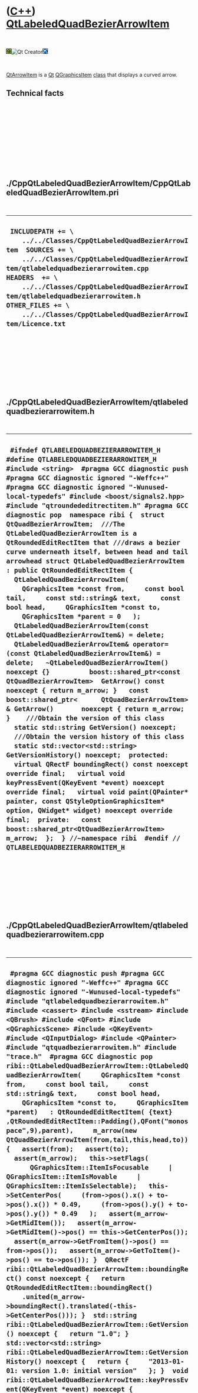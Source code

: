 



 

 

 

 

 

([C++](Cpp.htm)) [QtLabeledQuadBezierArrowItem](CppQtLabeledQuadBezierArrowItem.htm)
====================================================================================

 

![Qt](PicQt.png)![Qt
Creator](PicQtCreator.png)![Lubuntu](PicLubuntu.png)

 

[QtArrowItem](CppQtArrowItem.htm) is a [Qt](CppQt.htm)
[QGraphicsItem](CppQGraphicsItem.htm) [class](CppClass.htm) that
displays a curved arrow.

Technical facts
---------------

 

 

 

 

 

 

./CppQtLabeledQuadBezierArrowItem/CppQtLabeledQuadBezierArrowItem.pri
---------------------------------------------------------------------

 

  --------------------------------------------------------------------------------------------------------------------------------------------------------------------------------------------------------------------------------------------------------------------------------------------------------------------------------------------------------
  ` INCLUDEPATH += \     ../../Classes/CppQtLabeledQuadBezierArrowItem  SOURCES += \     ../../Classes/CppQtLabeledQuadBezierArrowItem/qtlabeledquadbezierarrowitem.cpp  HEADERS  += \     ../../Classes/CppQtLabeledQuadBezierArrowItem/qtlabeledquadbezierarrowitem.h  OTHER_FILES += \     ../../Classes/CppQtLabeledQuadBezierArrowItem/Licence.txt`
  --------------------------------------------------------------------------------------------------------------------------------------------------------------------------------------------------------------------------------------------------------------------------------------------------------------------------------------------------------

 

 

 

 

 

./CppQtLabeledQuadBezierArrowItem/qtlabeledquadbezierarrowitem.h
----------------------------------------------------------------

 

  ----------------------------------------------------------------------------------------------------------------------------------------------------------------------------------------------------------------------------------------------------------------------------------------------------------------------------------------------------------------------------------------------------------------------------------------------------------------------------------------------------------------------------------------------------------------------------------------------------------------------------------------------------------------------------------------------------------------------------------------------------------------------------------------------------------------------------------------------------------------------------------------------------------------------------------------------------------------------------------------------------------------------------------------------------------------------------------------------------------------------------------------------------------------------------------------------------------------------------------------------------------------------------------------------------------------------------------------------------------------------------------------------------------------------------------------------------------------------------------------------------------------------------------------------------------------------------------------------------------------------------------------------------------------------------------------------------------------------------------------------------------------------------------------------------------------------------------------------------------------------
  ` #ifndef QTLABELEDQUADBEZIERARROWITEM_H #define QTLABELEDQUADBEZIERARROWITEM_H  #include <string>  #pragma GCC diagnostic push #pragma GCC diagnostic ignored "-Weffc++" #pragma GCC diagnostic ignored "-Wunused-local-typedefs" #include <boost/signals2.hpp> #include "qtroundededitrectitem.h" #pragma GCC diagnostic pop  namespace ribi {  struct QtQuadBezierArrowItem;  ///The QtLabeledQuadBezierArrowItem is a QtRoundedEditRectItem that ///draws a bezier curve underneath itself, between head and tail arrowhead struct QtLabeledQuadBezierArrowItem : public QtRoundedEditRectItem {    QtLabeledQuadBezierArrowItem(     QGraphicsItem *const from,     const bool tail,     const std::string& text,     const bool head,     QGraphicsItem *const to,     QGraphicsItem *parent = 0   );   QtLabeledQuadBezierArrowItem(const QtLabeledQuadBezierArrowItem&) = delete;   QtLabeledQuadBezierArrowItem& operator=(const QtLabeledQuadBezierArrowItem&) = delete;   ~QtLabeledQuadBezierArrowItem() noexcept {}          boost::shared_ptr<const QtQuadBezierArrowItem>  GetArrow() const noexcept { return m_arrow; }   const boost::shared_ptr<      QtQuadBezierArrowItem>& GetArrow()       noexcept { return m_arrow; }    ///Obtain the version of this class   static std::string GetVersion() noexcept;    ///Obtain the version history of this class   static std::vector<std::string> GetVersionHistory() noexcept;  protected:   virtual QRectF boundingRect() const noexcept override final;   virtual void keyPressEvent(QKeyEvent *event) noexcept override final;   virtual void paint(QPainter* painter, const QStyleOptionGraphicsItem* option, QWidget* widget) noexcept override final;  private:   const boost::shared_ptr<QtQuadBezierArrowItem> m_arrow;  };  } //~namespace ribi  #endif // QTLABELEDQUADBEZIERARROWITEM_H`
  ----------------------------------------------------------------------------------------------------------------------------------------------------------------------------------------------------------------------------------------------------------------------------------------------------------------------------------------------------------------------------------------------------------------------------------------------------------------------------------------------------------------------------------------------------------------------------------------------------------------------------------------------------------------------------------------------------------------------------------------------------------------------------------------------------------------------------------------------------------------------------------------------------------------------------------------------------------------------------------------------------------------------------------------------------------------------------------------------------------------------------------------------------------------------------------------------------------------------------------------------------------------------------------------------------------------------------------------------------------------------------------------------------------------------------------------------------------------------------------------------------------------------------------------------------------------------------------------------------------------------------------------------------------------------------------------------------------------------------------------------------------------------------------------------------------------------------------------------------------------------

 

 

 

 

 

./CppQtLabeledQuadBezierArrowItem/qtlabeledquadbezierarrowitem.cpp
------------------------------------------------------------------

 

  ------------------------------------------------------------------------------------------------------------------------------------------------------------------------------------------------------------------------------------------------------------------------------------------------------------------------------------------------------------------------------------------------------------------------------------------------------------------------------------------------------------------------------------------------------------------------------------------------------------------------------------------------------------------------------------------------------------------------------------------------------------------------------------------------------------------------------------------------------------------------------------------------------------------------------------------------------------------------------------------------------------------------------------------------------------------------------------------------------------------------------------------------------------------------------------------------------------------------------------------------------------------------------------------------------------------------------------------------------------------------------------------------------------------------------------------------------------------------------------------------------------------------------------------------------------------------------------------------------------------------------------------------------------------------------------------------------------------------------------------------------------------------------------------------------------------------------------------------------------------------------------------------------------------------------------------------------------------------------------------------------------------------------------------------------------------------------------------------------------------------------------------------------------------------------------------------------------------------------------------------------------------------------------------------------------------------------------------------------------------------------------------------------------------------------------------
  ` #pragma GCC diagnostic push #pragma GCC diagnostic ignored "-Weffc++" #pragma GCC diagnostic ignored "-Wunused-local-typedefs" #include "qtlabeledquadbezierarrowitem.h"  #include <cassert> #include <sstream> #include <QBrush> #include <QFont> #include <QGraphicsScene> #include <QKeyEvent>  #include <QInputDialog> #include <QPainter>  #include "qtquadbezierarrowitem.h" #include "trace.h"  #pragma GCC diagnostic pop  ribi::QtLabeledQuadBezierArrowItem::QtLabeledQuadBezierArrowItem(     QGraphicsItem *const from,     const bool tail,     const std::string& text,     const bool head,     QGraphicsItem *const to,     QGraphicsItem *parent)   : QtRoundedEditRectItem( {text} ,QtRoundedEditRectItem::Padding(),QFont("monospace",9),parent),     m_arrow(new QtQuadBezierArrowItem(from,tail,this,head,to)) {   assert(from);   assert(to);   assert(m_arrow);   this->setFlags(       QGraphicsItem::ItemIsFocusable     | QGraphicsItem::ItemIsMovable     | QGraphicsItem::ItemIsSelectable);   this->SetCenterPos(     (from->pos().x() + to->pos().x()) * 0.49,     (from->pos().y() + to->pos().y()) * 0.49   );   assert(m_arrow->GetMidItem());   assert(m_arrow->GetMidItem()->pos() == this->GetCenterPos());   assert(m_arrow->GetFromItem()->pos() == from->pos());   assert(m_arrow->GetToItem()->pos() == to->pos()); }  QRectF ribi::QtLabeledQuadBezierArrowItem::boundingRect() const noexcept {   return QtRoundedEditRectItem::boundingRect()     .united(m_arrow->boundingRect().translated(-this->GetCenterPos())); }  std::string ribi::QtLabeledQuadBezierArrowItem::GetVersion() noexcept {   return "1.0"; }  std::vector<std::string> ribi::QtLabeledQuadBezierArrowItem::GetVersionHistory() noexcept {   return {     "2013-01-01: version 1.0: initial version"   }; }  void ribi::QtLabeledQuadBezierArrowItem::keyPressEvent(QKeyEvent *event) noexcept {   QtRoundedEditRectItem::keyPressEvent(event);   m_arrow->keyPressEvent(event); }  void ribi::QtLabeledQuadBezierArrowItem::paint(QPainter* painter, const QStyleOptionGraphicsItem* option, QWidget* widget) noexcept {   assert(m_arrow->GetMidItem());   assert(this->GetCenterPos() == m_arrow->GetMidItem()->pos());   painter->translate(-this->GetCenterPos());   m_arrow->paint(painter,option,widget);   painter->translate(this->GetCenterPos());   QtRoundedEditRectItem::paint(painter,option,widget); }`
  ------------------------------------------------------------------------------------------------------------------------------------------------------------------------------------------------------------------------------------------------------------------------------------------------------------------------------------------------------------------------------------------------------------------------------------------------------------------------------------------------------------------------------------------------------------------------------------------------------------------------------------------------------------------------------------------------------------------------------------------------------------------------------------------------------------------------------------------------------------------------------------------------------------------------------------------------------------------------------------------------------------------------------------------------------------------------------------------------------------------------------------------------------------------------------------------------------------------------------------------------------------------------------------------------------------------------------------------------------------------------------------------------------------------------------------------------------------------------------------------------------------------------------------------------------------------------------------------------------------------------------------------------------------------------------------------------------------------------------------------------------------------------------------------------------------------------------------------------------------------------------------------------------------------------------------------------------------------------------------------------------------------------------------------------------------------------------------------------------------------------------------------------------------------------------------------------------------------------------------------------------------------------------------------------------------------------------------------------------------------------------------------------------------------------------------------

 

 

 

 

 





 

[![Valid XHTML 1.0 Strict](valid-xhtml10.png){width="88"
height="31"}](http://validator.w3.org/check?uri=referer)

This page has been created by the [tool](Tools.htm)
[CodeToHtml](ToolCodeToHtml.htm)

